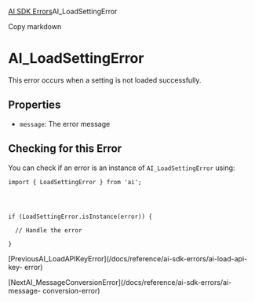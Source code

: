 [AI SDK Errors](/docs/reference/ai-sdk-errors)AI_LoadSettingError

Copy markdown

# AI_LoadSettingError

This error occurs when a setting is not loaded successfully.

## Properties

  * `message`: The error message

## Checking for this Error

You can check if an error is an instance of `AI_LoadSettingError` using:

    
    
    import { LoadSettingError } from 'ai';
    
    
    
    
    if (LoadSettingError.isInstance(error)) {
    
      // Handle the error
    
    }

[PreviousAI_LoadAPIKeyError](/docs/reference/ai-sdk-errors/ai-load-api-key-
error)

[NextAI_MessageConversionError](/docs/reference/ai-sdk-errors/ai-message-
conversion-error)

